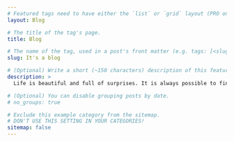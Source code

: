 ```yaml
---
# Featured tags need to have either the `list` or `grid` layout (PRO only).
layout: Blog

# The title of the tag's page.
title: Blog

# The name of the tag, used in a post's front matter (e.g. tags: [<slug>]).
slug: It's a blog

# (Optional) Write a short (~150 characters) description of this featured tag.
description: >
  Life is beautiful and full of surprises. It is always possible to find something interesting and worth observing. My blog is about the observation of life, and I hope I can share the fun of life with you.

# (Optional) You can disable grouping posts by date.
# no_groups: true

# Exclude this example category from the sitemap.
# DON'T USE THIS SETTING IN YOUR CATEGORIES!
sitemap: false
---
```

